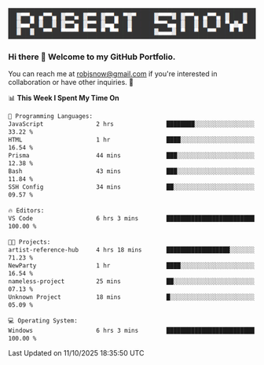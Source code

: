 <img alt="myname" src="assets/name.png" />

### Hi there 👋 Welcome to my GitHub Portfolio.
You can reach me at robjsnow@gmail.com if you're interested in collaboration or have other inquiries.  :briefcase:



<!--START_SECTION:waka-->
📊 **This Week I Spent My Time On** 

```text
💬 Programming Languages: 
JavaScript               2 hrs               ████████░░░░░░░░░░░░░░░░░   33.22 % 
HTML                     1 hr                ████░░░░░░░░░░░░░░░░░░░░░   16.54 % 
Prisma                   44 mins             ███░░░░░░░░░░░░░░░░░░░░░░   12.38 % 
Bash                     43 mins             ███░░░░░░░░░░░░░░░░░░░░░░   11.84 % 
SSH Config               34 mins             ██░░░░░░░░░░░░░░░░░░░░░░░   09.57 % 

🔥 Editors: 
VS Code                  6 hrs 3 mins        █████████████████████████   100.00 % 

🐱‍💻 Projects: 
artist-reference-hub     4 hrs 18 mins       ██████████████████░░░░░░░   71.23 % 
NewParty                 1 hr                ████░░░░░░░░░░░░░░░░░░░░░   16.54 % 
nameless-project         25 mins             ██░░░░░░░░░░░░░░░░░░░░░░░   07.13 % 
Unknown Project          18 mins             █░░░░░░░░░░░░░░░░░░░░░░░░   05.09 % 

💻 Operating System: 
Windows                  6 hrs 3 mins        █████████████████████████   100.00 % 
```


 Last Updated on 11/10/2025 18:35:50 UTC
<!--END_SECTION:waka-->

<!--
**robjsnow/robjsnow** is a ✨ _special_ ✨ repository because its `README.md` (this file) appears on your GitHub profile.

Here are some ideas to get you started:

- 🔭 I’m currently working on ...
- 🌱 I’m currently learning ...
- 👯 I’m looking to collaborate on ...
- 🤔 I’m looking for help with ...
- 💬 Ask me about ...
- 📫 How to reach me: ...
- 😄 Pronouns: ...
- ⚡ Fun fact: ...
-->

